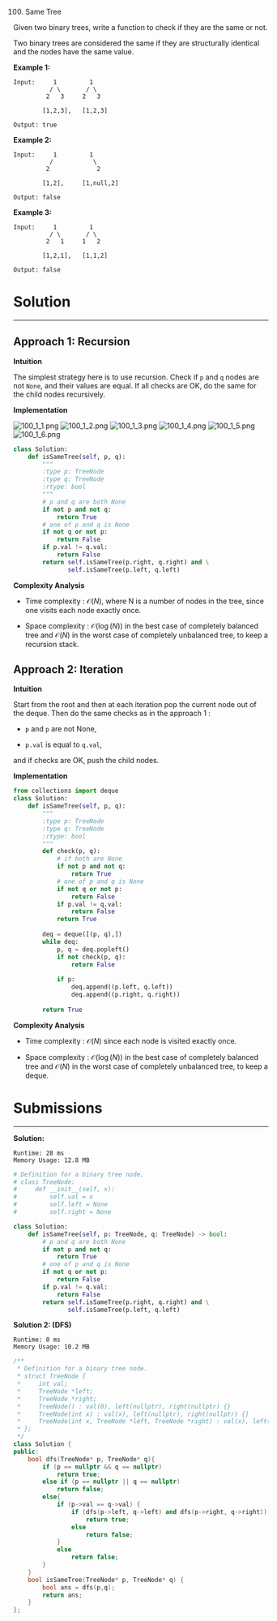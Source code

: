 100. Same Tree

Given two binary trees, write a function to check if they are the same or not.

Two binary trees are considered the same if they are structurally identical and the nodes have the same value.

**Example 1:**
```
Input:     1         1
          / \       / \
         2   3     2   3

        [1,2,3],   [1,2,3]

Output: true
```

**Example 2:**
```
Input:     1         1
          /           \
         2             2

        [1,2],     [1,null,2]

Output: false
```

**Example 3:**
```
Input:     1         1
          / \       / \
         2   1     1   2

        [1,2,1],   [1,1,2]

Output: false
```

# Solution
---
## Approach 1: Recursion
**Intuition**

The simplest strategy here is to use recursion. Check if `p` and `q` nodes are not `None`, and their values are equal. If all checks are OK, do the same for the child nodes recursively.

**Implementation**

![100_1_1.png](img/100_1_1.png)
![100_1_2.png](img/100_1_2.png)
![100_1_3.png](img/100_1_3.png)
![100_1_4.png](img/100_1_4.png)
![100_1_5.png](img/100_1_5.png)
![100_1_6.png](img/100_1_6.png)

```python
class Solution:
    def isSameTree(self, p, q):
        """
        :type p: TreeNode
        :type q: TreeNode
        :rtype: bool
        """    
        # p and q are both None
        if not p and not q:
            return True
        # one of p and q is None
        if not q or not p:
            return False
        if p.val != q.val:
            return False
        return self.isSameTree(p.right, q.right) and \
               self.isSameTree(p.left, q.left)
```

**Complexity Analysis**

* Time complexity : $\mathcal{O}(N)$, where N is a number of nodes in the tree, since one visits each node exactly once.

* Space complexity : $\mathcal{O}(\log(N))$ in the best case of completely balanced tree and $\mathcal{O}(N)$ in the worst case of completely unbalanced tree, to keep a recursion stack.

## Approach 2: Iteration
**Intuition**

Start from the root and then at each iteration pop the current node out of the deque. Then do the same checks as in the approach 1 :

* `p` and `p` are not None,

* `p.val` is equal to `q.val`,

and if checks are OK, push the child nodes.

**Implementation**
```python
from collections import deque
class Solution:
    def isSameTree(self, p, q):
        """
        :type p: TreeNode
        :type q: TreeNode
        :rtype: bool
        """    
        def check(p, q):
            # if both are None
            if not p and not q:
                return True
            # one of p and q is None
            if not q or not p:
                return False
            if p.val != q.val:
                return False
            return True
        
        deq = deque([(p, q),])
        while deq:
            p, q = deq.popleft()
            if not check(p, q):
                return False
            
            if p:
                deq.append((p.left, q.left))
                deq.append((p.right, q.right))
                    
        return True
```

**Complexity Analysis**

* Time complexity : $\mathcal{O}(N)$ since each node is visited exactly once.

* Space complexity : $\mathcal{O}(\log(N))$ in the best case of completely balanced tree and $\mathcal{O}(N)$ in the worst case of completely unbalanced tree, to keep a deque.

# Submissions
---
**Solution:**
```
Runtime: 28 ms
Memory Usage: 12.8 MB
```
```python
# Definition for a binary tree node.
# class TreeNode:
#     def __init__(self, x):
#         self.val = x
#         self.left = None
#         self.right = None

class Solution:
    def isSameTree(self, p: TreeNode, q: TreeNode) -> bool:
        # p and q are both None
        if not p and not q:
            return True
        # one of p and q is None
        if not q or not p:
            return False
        if p.val != q.val:
            return False
        return self.isSameTree(p.right, q.right) and \
               self.isSameTree(p.left, q.left)
```

**Solution 2: (DFS)**
```
Runtime: 0 ms
Memory Usage: 10.2 MB
```
```c++
/**
 * Definition for a binary tree node.
 * struct TreeNode {
 *     int val;
 *     TreeNode *left;
 *     TreeNode *right;
 *     TreeNode() : val(0), left(nullptr), right(nullptr) {}
 *     TreeNode(int x) : val(x), left(nullptr), right(nullptr) {}
 *     TreeNode(int x, TreeNode *left, TreeNode *right) : val(x), left(left), right(right) {}
 * };
 */
class Solution {
public:
    bool dfs(TreeNode* p, TreeNode* q){
        if (p == nullptr && q == nullptr)
            return true;
        else if (p == nullptr || q == nullptr)
            return false;
        else{
            if (p->val == q->val) {
                if (dfs(p->left, q->left) and dfs(p->right, q->right))
                    return true;
                else
                    return false;
            }
            else
                return false;
        }
    }
    bool isSameTree(TreeNode* p, TreeNode* q) {
        bool ans = dfs(p,q);
        return ans;
    }
};
```
